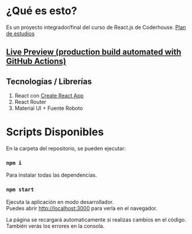 # ¿Qué es esto?
Es un proyecto integrador/final del curso de React.js de Coderhouse. [Plan de estudios](https://drive.google.com/file/d/1D3WqoN9zZlzofOPPDiNAbNQQaOALm7UY/view)

## [Live Preview (production build automated with GitHub Actions)](https://santimedia01.github.io/React-eCommerce-Coderhouse)

## Tecnologías / Librerías
1. React con [Create React App](https://github.com/facebook/create-react-app) 
2. React Router
3. Material UI + Fuente Roboto

# Scripts Disponibles

En la carpeta del repositorio, se pueden ejecutar:

### `npm i`

Para instalar todas las dependencias.

### `npm start`

Ejecuta la aplicación en modo desarrollador.<br />
Puedes abrir [http://localhost:3000](http://localhost:3000) para verla en el navegador.

La página se recargará automaticamente si realizas cambios en el código.<br />
También verás los errores en la consola.
